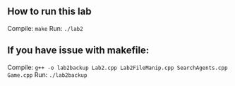 ## How to run this lab

Compile: `make`
Run: `./lab2`

## If you have issue with makefile:
Compile: `g++ -o lab2backup Lab2.cpp Lab2FileManip.cpp SearchAgents.cpp Game.cpp`
Run: `./lab2backup`